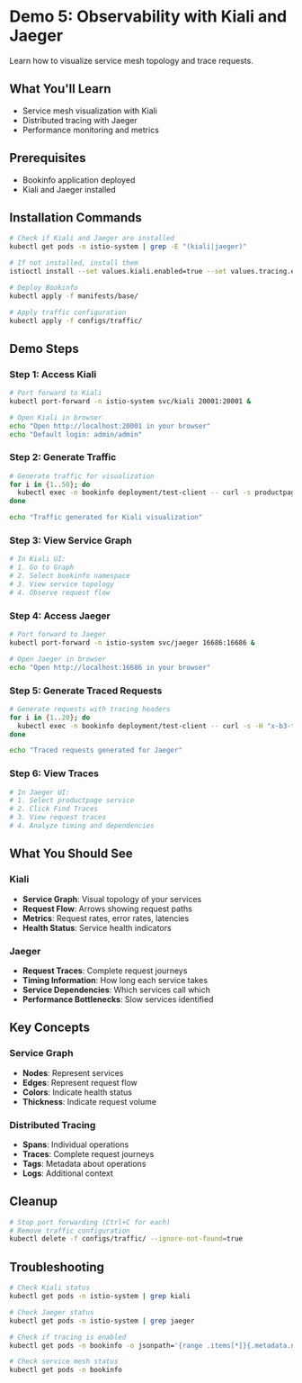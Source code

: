 # Demo 5: Observability with Kiali and Jaeger

Learn how to visualize service mesh topology and trace requests.

## What You'll Learn
- Service mesh visualization with Kiali
- Distributed tracing with Jaeger
- Performance monitoring and metrics

## Prerequisites
- Bookinfo application deployed
- Kiali and Jaeger installed

## Installation Commands

```bash
# Check if Kiali and Jaeger are installed
kubectl get pods -n istio-system | grep -E "(kiali|jaeger)"

# If not installed, install them
istioctl install --set values.kiali.enabled=true --set values.tracing.enabled=true

# Deploy Bookinfo
kubectl apply -f manifests/base/

# Apply traffic configuration
kubectl apply -f configs/traffic/
```

## Demo Steps

### Step 1: Access Kiali
```bash
# Port forward to Kiali
kubectl port-forward -n istio-system svc/kiali 20001:20001 &

# Open Kiali in browser
echo "Open http://localhost:20001 in your browser"
echo "Default login: admin/admin"
```

### Step 2: Generate Traffic
```bash
# Generate traffic for visualization
for i in {1..50}; do
  kubectl exec -n bookinfo deployment/test-client -- curl -s productpage:9080/productpage > /dev/null
done

echo "Traffic generated for Kiali visualization"
```

### Step 3: View Service Graph
```bash
# In Kiali UI:
# 1. Go to Graph
# 2. Select bookinfo namespace
# 3. View service topology
# 4. Observe request flow
```

### Step 4: Access Jaeger
```bash
# Port forward to Jaeger
kubectl port-forward -n istio-system svc/jaeger 16686:16686 &

# Open Jaeger in browser
echo "Open http://localhost:16686 in your browser"
```

### Step 5: Generate Traced Requests
```bash
# Generate requests with tracing headers
for i in {1..20}; do
  kubectl exec -n bookinfo deployment/test-client -- curl -s -H "x-b3-traceid: $(openssl rand -hex 16)" productpage:9080/productpage > /dev/null
done

echo "Traced requests generated for Jaeger"
```

### Step 6: View Traces
```bash
# In Jaeger UI:
# 1. Select productpage service
# 2. Click Find Traces
# 3. View request traces
# 4. Analyze timing and dependencies
```

## What You Should See

### Kiali
- **Service Graph**: Visual topology of your services
- **Request Flow**: Arrows showing request paths
- **Metrics**: Request rates, error rates, latencies
- **Health Status**: Service health indicators

### Jaeger
- **Request Traces**: Complete request journeys
- **Timing Information**: How long each service takes
- **Service Dependencies**: Which services call which
- **Performance Bottlenecks**: Slow services identified

## Key Concepts

### Service Graph
- **Nodes**: Represent services
- **Edges**: Represent request flow
- **Colors**: Indicate health status
- **Thickness**: Indicate request volume

### Distributed Tracing
- **Spans**: Individual operations
- **Traces**: Complete request journeys
- **Tags**: Metadata about operations
- **Logs**: Additional context

## Cleanup
```bash
# Stop port forwarding (Ctrl+C for each)
# Remove traffic configuration
kubectl delete -f configs/traffic/ --ignore-not-found=true
```

## Troubleshooting
```bash
# Check Kiali status
kubectl get pods -n istio-system | grep kiali

# Check Jaeger status
kubectl get pods -n istio-system | grep jaeger

# Check if tracing is enabled
kubectl get pods -n bookinfo -o jsonpath='{range .items[*]}{.metadata.name}{"\t"}{.spec.containers[*].name}{"\n"}{end}'

# Check service mesh status
kubectl get pods -n bookinfo
```
